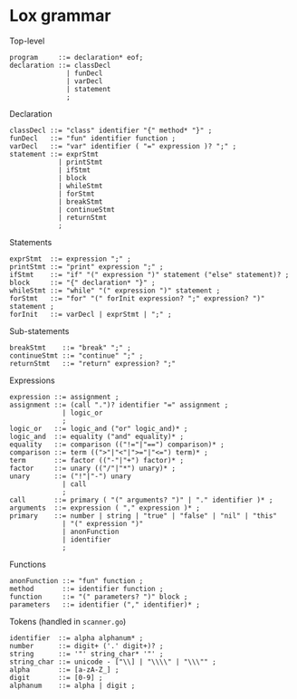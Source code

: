 # Lox grammar

Top-level

    program     ::= declaration* eof;
    declaration ::= classDecl
                  | funDecl
                  | varDecl
                  | statement
                  ;

Declaration
    
    classDecl ::= "class" identifier "{" method* "}" ;
    funDecl   ::= "fun" identifier function ;
    varDecl   ::= "var" identifier ( "=" expression )? ";" ;
    statement ::= exprStmt
                | printStmt
                | ifStmt
                | block
                | whileStmt
                | forStmt
                | breakStmt
                | continueStmt
                | returnStmt
                ;

Statements

    exprStmt  ::= expression ";" ;
    printStmt ::= "print" expression ";" ;
    ifStmt    ::= "if" "(" expression ")" statement ("else" statement)? ;
    block     ::= "{" declaration* "}" ;
    whileStmt ::= "while" "(" expression ")" statement ;
    forStmt   ::= "for" "(" forInit expression? ";" expression? ")" statement ;
    forInit   ::= varDecl | exprStmt | ";" ;

Sub-statements

    breakStmt    ::= "break" ";" ;
    continueStmt ::= "continue" ";" ;
    returnStmt   ::= "return" expression? ";"

Expressions

    expression ::= assignment ;
    assignment ::= (call ".")? identifier "=" assignment ;
                 | logic_or
                 ;
    logic_or   ::= logic_and ("or" logic_and)* ;
    logic_and  ::= equality ("and" equality)* ;
    equality   ::= comparison (("!="|"==") comparison)* ;
    comparison ::= term ((">"|"<"|">="|"<=") term)* ;
    term       ::= factor (("-"|"+") factor)* ;
    factor     ::= unary (("/"|"*") unary)* ;
    unary      ::= ("!"|"-") unary
                 | call
                 ;
    call       ::= primary ( "(" arguments? ")" | "." identifier )* ;
    arguments  ::= expression ( "," expression )* ;
    primary    ::= number | string | "true" | "false" | "nil" | "this"
                 | "(" expression ")"
                 | anonFunction
                 | identifier
                 ;

Functions

    anonFunction ::= "fun" function ;
    method       ::= identifier function ;
    function     ::= "(" parameters? ")" block ;
    parameters   ::= identifier ("," identifier)* ;


Tokens (handled in `scanner.go`)

    identifier  ::= alpha alphanum* ;
    number      ::= digit+ ('.' digit+)? ;
    string      ::= '"' string_char* '"' ;
    string_char ::= unicode - ["\\] | "\\\\" | "\\\"" ;
    alpha       ::= [a-zA-Z_] ;
    digit       ::= [0-9] ;
    alphanum    ::= alpha | digit ;

